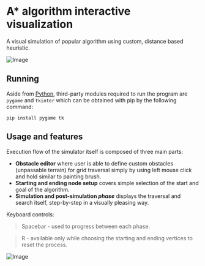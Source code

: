 # A* algorithm interactive visualization
A visual simulation of popular algorithm using custom, distance based heuristic. 

![Image](https://github.com/Tjofil/A-star_algorithm_interactive_visualizer/gif/sim.gif)

## Running
Aside from [Python](https://www.python.org), third-party modules required to run the program are `pygame` and `tkinter` which can be obtained with pip by the following command:

    pip install pygame tk
    
## Usage and features
Execution flow of the simulator itself is composed of three main parts:
- **Obstacle editor** where user is able to define custom obstacles (unpassable terrain) for grid traversal simply by using left mouse click and hold similar to painting brush.
- **Starting and ending node setup** covers simple selection of the start and goal of the algorithm.
- **Simulation and post-simulation _phase_** displays the traversal and search itself, step-by-step in a visually pleasing way.

Keyboard controls:
>Spacebar - used to progress between each phase.

>R - available only while choosing the starting and ending vertices to reset the process.

![Image](https://github.com/Tjofil/A-star_algorithm_interactive_visualizer/gif/prep.gif)

